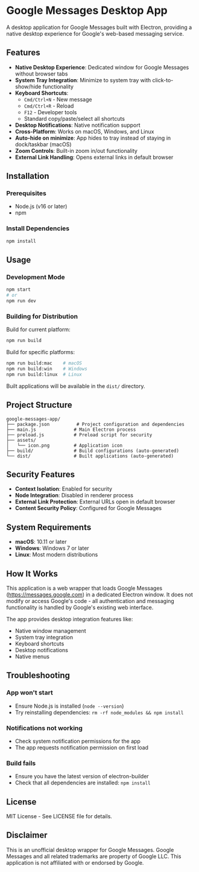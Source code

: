 # Google Messages Desktop App

A desktop application for Google Messages built with Electron, providing a native desktop experience for Google's web-based messaging service.

## Features

- **Native Desktop Experience**: Dedicated window for Google Messages without browser tabs
- **System Tray Integration**: Minimize to system tray with click-to-show/hide functionality
- **Keyboard Shortcuts**: 
  - `Cmd/Ctrl+N` - New message
  - `Cmd/Ctrl+R` - Reload
  - `F12` - Developer tools
  - Standard copy/paste/select all shortcuts
- **Desktop Notifications**: Native notification support
- **Cross-Platform**: Works on macOS, Windows, and Linux
- **Auto-hide on minimize**: App hides to tray instead of staying in dock/taskbar (macOS)
- **Zoom Controls**: Built-in zoom in/out functionality
- **External Link Handling**: Opens external links in default browser

## Installation

### Prerequisites
- Node.js (v16 or later)
- npm

### Install Dependencies
```bash
npm install
```

## Usage

### Development Mode
```bash
npm start
# or
npm run dev
```

### Building for Distribution

Build for current platform:
```bash
npm run build
```

Build for specific platforms:
```bash
npm run build:mac    # macOS
npm run build:win    # Windows
npm run build:linux  # Linux
```

Built applications will be available in the `dist/` directory.

## Project Structure

```
google-messages-app/
├── package.json          # Project configuration and dependencies
├── main.js              # Main Electron process
├── preload.js           # Preload script for security
├── assets/
│   └── icon.png         # Application icon
├── build/               # Build configurations (auto-generated)
└── dist/                # Built applications (auto-generated)
```

## Security Features

- **Context Isolation**: Enabled for security
- **Node Integration**: Disabled in renderer process
- **External Link Protection**: External URLs open in default browser
- **Content Security Policy**: Configured for Google Messages

## System Requirements

- **macOS**: 10.11 or later
- **Windows**: Windows 7 or later
- **Linux**: Most modern distributions

## How It Works

This application is a web wrapper that loads Google Messages (https://messages.google.com) in a dedicated Electron window. It does not modify or access Google's code - all authentication and messaging functionality is handled by Google's existing web interface.

The app provides desktop integration features like:
- Native window management
- System tray integration
- Keyboard shortcuts
- Desktop notifications
- Native menus

## Troubleshooting

### App won't start
- Ensure Node.js is installed (`node --version`)
- Try reinstalling dependencies: `rm -rf node_modules && npm install`

### Notifications not working
- Check system notification permissions for the app
- The app requests notification permission on first load

### Build fails
- Ensure you have the latest version of electron-builder
- Check that all dependencies are installed: `npm install`

## License

MIT License - See LICENSE file for details.

## Disclaimer

This is an unofficial desktop wrapper for Google Messages. Google Messages and all related trademarks are property of Google LLC. This application is not affiliated with or endorsed by Google.